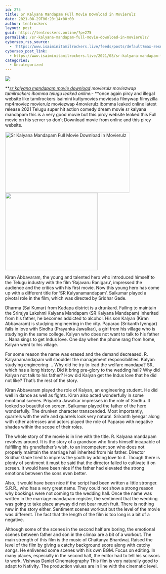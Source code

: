 ```yaml
---
id: 275
title: Sr Kalyana Mandapam Full Movie Download in Movierulz
date: 2021-08-29T06:20:14+00:00
author: tentrockers
layout: post
guid: https://tentrockers.online/?p=275
permalink: /sr-kalyana-mandapam-full-movie-download-in-movierulz/
cyberseo_rss_source:
  - 'https://www.isaiminitamilrockers.live/feeds/posts/default?max-results=150&start-index=1'
cyberseo_post_link:
  - https://www.isaiminitamilrockers.live/2021/08/sr-kalyana-mandapam-full-movie-download.html
categories:
  - Uncategorized
---
```

<div class="media_block">
  <img src="https://1.bp.blogspot.com/-FOuHkwkr7JM/YRM3coyoRbI/AAAAAAAABHA/WxiV-swTpAsaYhTErEBMmLwHbG9msI1agCLcBGAsYHQ/s72-w402-h197-c/sr-kalyana-mandapam-review1.jpg" class="media_thumbnail" />
</div>

<meta content="sr kalyana mandapam movie download movierulz moviezwap tamilrockers ibomma telugu leaked online:-&nbsp; once again pircy and illegal website lik..." name="twitter:description" />

  


<center>
</center>

**_[sr kalyana mandapam movie download](https://www.tamilrockerz.online/sr-kalyana-mandapam-full-movie-download-in-movierulz/) movierulz moviezwap tamilrockers ibomma telugu leaked online:-&nbsp;_**once again pircy and illegal website like tamilrockers isaimini kuttymovies moviesda filmywap filmyzilla mp4moviez movierulz moviezwap 4movierulz ibomma leaked online latest release 2021 Telugu super hit action comedy dream movie sr kalyana mandapam this is a very good movie but this pircy website leaked this Full movie on his server so don’t Download movie from online and this pircy website.

<div class="separator">
  <a href="https://1.bp.blogspot.com/-FOuHkwkr7JM/YRM3coyoRbI/AAAAAAAABHA/WxiV-swTpAsaYhTErEBMmLwHbG9msI1agCLcBGAsYHQ/s650/sr-kalyana-mandapam-review1.jpg"><img loading="lazy" alt="Sr Kalyana Mandapam Full Movie Download in Movierulz" border="0" data-original-height="400" data-original-width="650" height="197" src="https://1.bp.blogspot.com/-FOuHkwkr7JM/YRM3coyoRbI/AAAAAAAABHA/WxiV-swTpAsaYhTErEBMmLwHbG9msI1agCLcBGAsYHQ/w402-h197/sr-kalyana-mandapam-review1.jpg" width="402" /></a>
</div>



<div class="separator">
  <a href="https://www.tamilrockerz.online/sr-kalyana-mandapam-full-movie-download-in-movierulz/"><img loading="lazy" border="0" data-original-height="250" data-original-width="300" height="250" src="https://1.bp.blogspot.com/-nfbzYVobUik/YMlpOerzdgI/AAAAAAAAA3Y/aAupsOUs_WMY6Lv7R1OtZhI6OqaRh-YAwCPcBGAYYCw/s0/e854879156f0849f3d27a89db88ed039.png" width="300" /></a>
</div>

Kiran Abbavaram, the young and talented hero who introduced himself to the Telugu industry with the film ‘Rajavaru Ranigaru’, impressed the audience and the critics with his first movie. Now this young hero has come up with a different title for ‘SR Kalyanamandapam’. Saikumar played a pivotal role in the film, which was directed by Sridhar Gade.

Dharma (Sai ​​Kumar) from Kadapa district is a drunkard. Failing to maintain the Srirajya Lakshmi Kalyana Mandapam (SR Kalyana Mandapam) inherited from his father, he becomes addicted to alcohol. His son Kalyan (Kiran Abbavaram) is studying engineering in the city. Paparao (Srikanth Iyengar) falls in love with Sindhu (Prayanka Jawalkar), a girl from his village who is studying in the same college. Kalyan who does not want to talk to his father .. Nana sings to get Indus love. One day when the phone rang from home, Kalyan went to his village.

For some reason the name was erased and the demand decreased. R. Kalyanamandapam will shoulder the management responsibilities. Kalyan studying engineering ‌ .. Why did he try to lead the welfare mandapa? SR, which has a long history. Did it bring pre-glory to the wedding hall? Why did Kalyan not talk to his father? How did Kalyan get the Indus love that he did not like? That’s the rest of the story.

Kiran Abbavaram played the role of Kalyan, an engineering student. He did well in dance as well as fights. Kiran also acted wonderfully in some emotional scenes. Priyanka Jawalkar impresses in the role of Sindhu. It looked so beautiful on screen. Saikumar‌ played the father of the hero wonderfully. The drunken character transcended. Most importantly, quarrels with the wife and quarrels look very natural. Srikanth Iyengar along with other actresses and actors played the role of Paparao with negative shades within the scope of their roles.

The whole story of the movie is in line with the title. R. Kalyana mandapam revolves around. It is the story of a grandson who finds himself incapable of fulfilling his grandfather’s wish, to an incompetent son who does not properly maintain the marriage hall inherited from his father. Director Sridhar Gade tried to impress the youth by adding love to it. Though there is plenty of sentiment‌ it must be said that the director failed to cultivate it on screen. It would have been nice if the father had elevated the strong emotions between the sons even better.

Also, it would have been nice if the script had been written a little stronger. S.R.R., who has a very great name. They could not show a strong reason why bookings were not coming to the wedding hall. Once the name was written in the marriage mandapam register, the sentiment that the wedding was going to take place anyway did not bear much fruit. There is nothing new in the story either. Sentiment‌ scenes‌ workout‌ but the level of the movie was different. The fact that the length of the film is too long is a bit of a negative.

Although some of the scenes in the second half are boring, the emotional scenes between father and son in the climax are a bit of a workout. The main strength of this film is the music of Chaitanya Bhardwaj. Raised the level of the film by giving a catchy background‌ score along with catchy songs. He enlivened some scenes with his own BGM. Focus on editing. In many places, especially in the second half, the editor had to tell his scissors to work. Vishwas Daniel Cinematography This film is very naturally good to adapt to Nativity. The production values ​​are in line with the cinematic level.

<center>
</center>